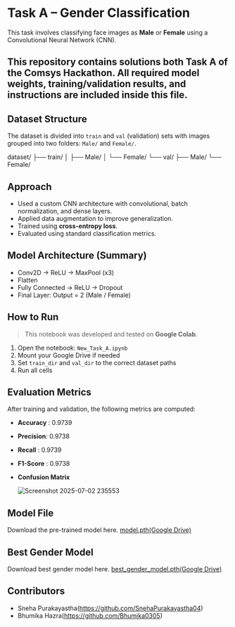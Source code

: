 # Task A – Gender Classification

This task involves classifying face images as **Male** or **Female** using a Convolutional Neural Network (CNN).

## This repository contains solutions both Task A of the Comsys Hackathon. All required model weights, training/validation results, and instructions are included inside this file.

##  Dataset Structure

The dataset is divided into `train` and `val` (validation) sets with images grouped into two folders: `Male/` and `Female/`.

dataset/
├── train/
│ ├── Male/
│ └── Female/
└── val/
├── Male/
└── Female/

## Approach

- Used a custom CNN architecture with convolutional, batch normalization, and dense layers.
- Applied data augmentation to improve generalization.
- Trained using **cross-entropy loss**.
- Evaluated using standard classification metrics.

## Model Architecture (Summary)

- Conv2D → ReLU → MaxPool (x3)
- Flatten
- Fully Connected → ReLU → Dropout
- Final Layer: Output = 2 (Male / Female)

## How to Run

> This notebook was developed and tested on **Google Colab**.

1. Open the notebook: `New_Task_A.ipynb`
2. Mount your Google Drive if needed
3. Set `train_dir` and `val_dir` to the correct dataset paths
4. Run all cells


## Evaluation Metrics

After training and validation, the following metrics are computed:

- **Accuracy** : 0.9739
- **Precision**: 0.9738
- **Recall**   : 0.9739
- **F1-Score** : 0.9738
- **Confusion Matrix**
  
    ![Screenshot 2025-07-02 235553](https://github.com/user-attachments/assets/87f096fc-7b2d-40ac-867c-81b9c14bc7da)


##  Model File

Download the pre-trained model here.
 [model.pth(Google Drive)](https://drive.google.com/file/d/11EJ9J02rdOzUovpGogrnzkcnZJsfIX7b/view?usp=sharing)

##  Best Gender Model

Download best gender model here.
[best_gender_model.pth(Google Drive)](https://drive.google.com/file/d/1Gu5I39dwx--IGKLM_QtQ6MByF4mBKqnX/view?usp=sharing)

## Contributors

- Sneha Purakayastha(https://github.com/SnehaPurakayastha04)
- Bhumika Hazra(https://github.com/Bhumika0305)











